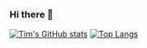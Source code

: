 ### Hi there 👋

<!--
**timpel301/timpel301** is a ✨ _special_ ✨ repository because its `README.md` (this file) appears on your GitHub profile.

Here are some ideas to get you started:

- 🔭 I’m currently working on ...
- 🌱 I’m currently learning ...
- 👯 I’m looking to collaborate on ...
- 🤔 I’m looking for help with ...
- 💬 Ask me about ...
- 📫 How to reach me: ...
- 😄 Pronouns: ...
- ⚡ Fun fact: ...
-->

[![Tim's GitHub stats](https://github-readme-stats-bgpx.vercel.app/api?username=timpel301&show_icons=true&theme=dracula)](https://github.com/timpel301/github-readme-stats) [![Top Langs](https://github-readme-stats-bgpx.vercel.app/api/top-langs/?username=timpel301&size_weight=0.5&count_weight=0.5&theme=dracula&layout=compact)](https://github.com/timpel301/github-readme-stats)
